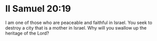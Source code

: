 # II Samuel 20:19

I am one of those who are peaceable and faithful in Israel. You seek to destroy a city that is a mother in Israel. Why will you swallow up the heritage of the Lord?
